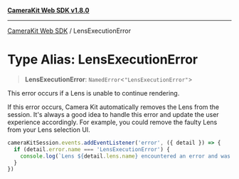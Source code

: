 [**CameraKit Web SDK v1.8.0**](../README.md)

***

[CameraKit Web SDK](../globals.md) / LensExecutionError

# Type Alias: LensExecutionError

> **LensExecutionError**: `NamedError`\<`"LensExecutionError"`\>

This error occurs if a Lens is unable to continue rendering.

If this error occurs, Camera Kit automatically removes the Lens from the session.
It's always a good idea to handle this error and update the user experience accordingly.
For example, you could remove the faulty Lens from your Lens selection UI.

```ts
cameraKitSession.events.addEventListener('error', ({ detail }) => {
  if (detail.error.name === 'LensExecutionError') {
    console.log(`Lens ${detail.lens.name} encountered an error and was removed. Please pick a different lens.`)
  }
})
```
